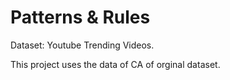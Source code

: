 # Patterns & Rules
Dataset: Youtube Trending Videos.

This project uses the data of CA of orginal dataset.

